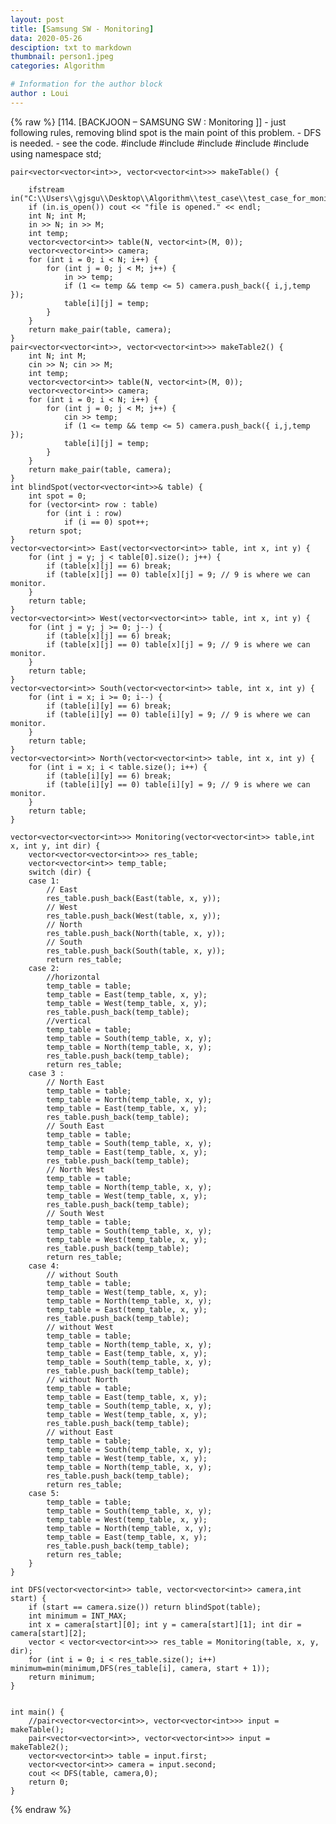```yaml
---
layout: post
title: [Samsung SW - Monitoring]
data: 2020-05-26
desciption: txt to markdown
thumbnail: person1.jpeg
categories: Algorithm

# Information for the author block
author : Loui
---
```


{% raw %}
	﻿[114. [BACKJOON – SAMSUNG SW : Monitoring ]]
	- just following rules, removing blind spot is the main point of this problem.
	- DFS is needed.
	- see the code.
	#include<iostream>
	#include<fstream>
	#include<vector>
	#include<climits>
	#include<algorithm>
	using namespace std;
	
	pair<vector<vector<int>>, vector<vector<int>>> makeTable() {
	
		ifstream in("C:\\Users\\gjsgu\\Desktop\\Algorithm\\test_case\\test_case_for_monitoring.txt");
		if (in.is_open()) cout << "file is opened." << endl;
		int N; int M;
		in >> N; in >> M;
		int temp;
		vector<vector<int>> table(N, vector<int>(M, 0));
		vector<vector<int>> camera;
		for (int i = 0; i < N; i++) {
			for (int j = 0; j < M; j++) {
				in >> temp;
				if (1 <= temp && temp <= 5) camera.push_back({ i,j,temp });
				table[i][j] = temp;
			}
		}
		return make_pair(table, camera);
	}
	pair<vector<vector<int>>, vector<vector<int>>> makeTable2() {
		int N; int M;
		cin >> N; cin >> M;
		int temp;
		vector<vector<int>> table(N, vector<int>(M, 0));
		vector<vector<int>> camera;
		for (int i = 0; i < N; i++) {
			for (int j = 0; j < M; j++) {
				cin >> temp;
				if (1 <= temp && temp <= 5) camera.push_back({ i,j,temp });
				table[i][j] = temp;
			}
		}
		return make_pair(table, camera);
	}
	int blindSpot(vector<vector<int>>& table) {
		int spot = 0;
		for (vector<int> row : table)
			for (int i : row)
				if (i == 0) spot++;
		return spot;
	}
	vector<vector<int>> East(vector<vector<int>> table, int x, int y) {
		for (int j = y; j < table[0].size(); j++) {
			if (table[x][j] == 6) break;
			if (table[x][j] == 0) table[x][j] = 9; // 9 is where we can monitor.
		}
		return table;
	}
	vector<vector<int>> West(vector<vector<int>> table, int x, int y) {
		for (int j = y; j >= 0; j--) {
			if (table[x][j] == 6) break;
			if (table[x][j] == 0) table[x][j] = 9; // 9 is where we can monitor.
		}
		return table;
	}
	vector<vector<int>> South(vector<vector<int>> table, int x, int y) {
		for (int i = x; i >= 0; i--) {
			if (table[i][y] == 6) break;
			if (table[i][y] == 0) table[i][y] = 9; // 9 is where we can monitor.
		}
		return table;
	}
	vector<vector<int>> North(vector<vector<int>> table, int x, int y) {
		for (int i = x; i < table.size(); i++) {
			if (table[i][y] == 6) break;
			if (table[i][y] == 0) table[i][y] = 9; // 9 is where we can monitor.
		}
		return table;
	}
	
	vector<vector<vector<int>>> Monitoring(vector<vector<int>> table,int x, int y, int dir) {
		vector<vector<vector<int>>> res_table;
		vector<vector<int>> temp_table;
		switch (dir) {
		case 1:
			// East
			res_table.push_back(East(table, x, y));
			// West
			res_table.push_back(West(table, x, y));
			// North
			res_table.push_back(North(table, x, y));
			// South
			res_table.push_back(South(table, x, y));
			return res_table;
		case 2:
			//horizontal
			temp_table = table;
			temp_table = East(temp_table, x, y);
			temp_table = West(temp_table, x, y);
			res_table.push_back(temp_table);
			//vertical
			temp_table = table;
			temp_table = South(temp_table, x, y);
			temp_table = North(temp_table, x, y);
			res_table.push_back(temp_table);
			return res_table;
		case 3 :
			// North East
			temp_table = table;
			temp_table = North(temp_table, x, y);
			temp_table = East(temp_table, x, y);
			res_table.push_back(temp_table);
			// South East
			temp_table = table;
			temp_table = South(temp_table, x, y);
			temp_table = East(temp_table, x, y);
			res_table.push_back(temp_table);
			// North West
			temp_table = table;
			temp_table = North(temp_table, x, y);
			temp_table = West(temp_table, x, y);
			res_table.push_back(temp_table);
			// South West
			temp_table = table;
			temp_table = South(temp_table, x, y);
			temp_table = West(temp_table, x, y);
			res_table.push_back(temp_table);
			return res_table;
		case 4:
			// without South
			temp_table = table;
			temp_table = West(temp_table, x, y);
			temp_table = North(temp_table, x, y);
			temp_table = East(temp_table, x, y);
			res_table.push_back(temp_table);
			// without West
			temp_table = table;
			temp_table = North(temp_table, x, y);
			temp_table = East(temp_table, x, y);
			temp_table = South(temp_table, x, y);
			res_table.push_back(temp_table);
			// without North
			temp_table = table;
			temp_table = East(temp_table, x, y);
			temp_table = South(temp_table, x, y);
			temp_table = West(temp_table, x, y);
			res_table.push_back(temp_table);
			// without East
			temp_table = table;
			temp_table = South(temp_table, x, y);
			temp_table = West(temp_table, x, y);
			temp_table = North(temp_table, x, y);
			res_table.push_back(temp_table);
			return res_table;
		case 5:
			temp_table = table;
			temp_table = South(temp_table, x, y);
			temp_table = West(temp_table, x, y);
			temp_table = North(temp_table, x, y);
			temp_table = East(temp_table, x, y);
			res_table.push_back(temp_table);
			return res_table;
		}
	}
	
	int DFS(vector<vector<int>> table, vector<vector<int>> camera,int start) {
		if (start == camera.size()) return blindSpot(table);
		int minimum = INT_MAX;
		int x = camera[start][0]; int y = camera[start][1]; int dir = camera[start][2];
		vector < vector<vector<int>>> res_table = Monitoring(table, x, y, dir);
		for (int i = 0; i < res_table.size(); i++) 	minimum=min(minimum,DFS(res_table[i], camera, start + 1));
		return minimum;
	}
	
	
	int main() {
		//pair<vector<vector<int>>, vector<vector<int>>> input = makeTable();
		pair<vector<vector<int>>, vector<vector<int>>> input = makeTable2();
		vector<vector<int>> table = input.first;
		vector<vector<int>> camera = input.second;
		cout << DFS(table, camera,0);
		return 0;
	}
	
	
{% endraw %}
